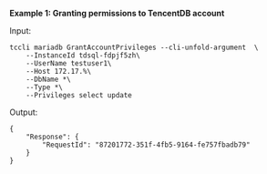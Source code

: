 **Example 1: Granting permissions to TencentDB account**



Input: 

```
tccli mariadb GrantAccountPrivileges --cli-unfold-argument  \
    --InstanceId tdsql-fdpjf5zh\
    --UserName testuser1\
    --Host 172.17.%\
    --DbName *\
    --Type *\
    --Privileges select update
```

Output: 
```
{
    "Response": {
        "RequestId": "87201772-351f-4fb5-9164-fe757fbadb79"
    }
}
```


